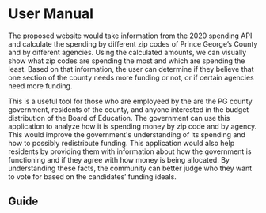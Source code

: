 # User Manual

The proposed website would take information from the 2020 spending API and calculate the spending by different zip codes of Prince George’s County and by different agencies. Using the calculated amounts, we can visually show what zip codes are spending the most and which are spending the least. Based on that information, the user can determine if they believe that one section of the county needs more funding or not, or if certain agencies need more funding.

This is a useful tool for those who are employeed by the are the PG county government, residents of the county, and anyone interested in the budget distribution of the Board of Education. The government can use this application to analyze how it is spending money by zip code and by agency. This would improve the government's understanding of its spending and how to possibly redistribute funding. This application would also help residents by providing them with information about how the government is functioning and if they agree with how money is being allocated. By understanding these facts, the community can better judge who they want to vote for based on the candidates’ funding ideals.

## Guide ##
